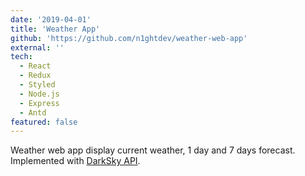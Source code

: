 ```yaml
---
date: '2019-04-01'
title: 'Weather App'
github: 'https://github.com/n1ghtdev/weather-web-app'
external: ''
tech:
  - React
  - Redux
  - Styled
  - Node.js
  - Express
  - Antd
featured: false
---
```


Weather web app display current weather, 1 day and 7 days forecast. Implemented
with [DarkSky API](https://darksky.net/dev).
